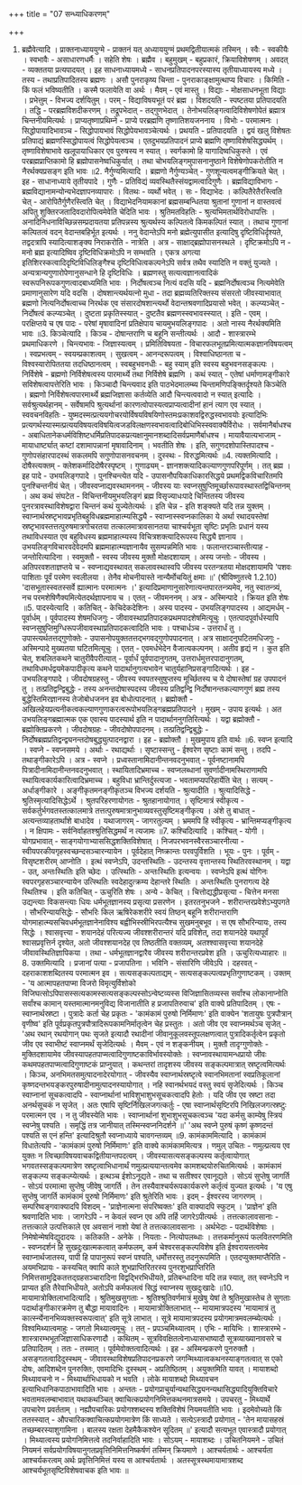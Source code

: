 +++
title = "07 सन्ध्याधिकरणम्"

+++
1. ब्रह्मैवेत्यादि । प्राक्तनाध्याययुग्मे - प्राक्तनं यत् अध्याययुग्मं प्रथमद्वितीयात्मकं तस्मिन् । स्वैः - स्वकीयैः । स्वभावैः - असाधारणधर्मैः । सहेति शेषः । ब्रह्मैव । बहुमुखम् - बहुप्रकारं, क्रियाविशेषणम् । अवदत् - व्यक्ततया प्रत्यपादयत् । इह साधनाध्यायमध्ये - साधनप्रतिपादनपरस्यास्य तृतीयाध्यायस्य मध्ये । तस्य - तथाप्रतिपादितस्य ब्रह्मणः । असौ पुनराकृष्य चिन्ता - पुनराकाङ्क्षामुत्थाप्य विचारः । किमिति - किं फलं भविष्यतीति । कस्मै फलायेति वा अर्थः । मैवम् - एवं मास्तु । विद्याः - मोक्षसाधनभूता विद्याः । प्रभेत्तुम् - विभज्य दर्शयितुम् । परम् - विद्याविषयभूतं परं ब्रह्म । विशदयति - स्पष्टतया प्रतिपादयति । तद्धि - परब्रह्मविशदीकरणम् । तद्रूपभेदात् - तद्गुणभेदात् । तेनोभयलिङ्गत्वादिविशेषणोपेतं ब्रह्मात्र चिन्तनीयमित्यर्थः । प्राप्यतृष्णाप्रथिम्ने - प्राप्ये परब्रह्मणि तृष्णातिशयजननाय । विभोः - परमात्मनः । सिद्धोपायादिभावञ्च - सिद्धोपायभावं सिद्धोपेयभावञ्चेत्यर्थः । प्रथयति - प्रतिपादयति । द्वयं खलु विशेषतः प्रतिपाद्यं ब्रह्मणस्सिद्धोपायत्वं सिद्धोपेयत्वञ्च । एतदुभयप्रतिपादनं प्राप्ये ब्रह्मणि तृष्णाविशेषसिद्ध्यर्थम् । तृष्णाविशेषाभावे खलूपायाधिकार एव पुरुषस्य न स्यात् । स्वर्गकामो हि यागादिष्वधिकुरुते । एवं परब्रह्मप्राप्तिकामो हि ब्रह्मोपासनेष्वधिकुर्यात् । तथा चोभयलिङ्गमुपासनानुष्ठाने विशेषेणोपकरोतीति न नैरर्थक्यप्रसङ्ग इति भावः ॥2. नैर्गुण्यमित्यादि । ब्रह्मणो नैर्गुण्यञ्चेत् - गुणशून्यत्वमङ्गीक्रियते चेत् । इह - साधानाध्याये तृतीयपादे । गुणैः - प्रतिविद्यं व्यवस्थितैस्संयद्वामत्वादिगुणैः । ब्रह्मविद्याविभागः - ब्रह्मविद्यानामन्योन्यभेदज्ञापनव्यापारः । वितथः - व्यर्थो भवेत् । सः - विद्याभेदः । कल्पितैरेतैरस्त्विति चेत् - आरोपितैर्गुणैरस्त्विति चेत् । विद्याभेदनियामकानां ब्रह्मसम्बन्धितया श्रुतानां गुणानां न वास्तवत्वं अपितु शुक्तिरजतादिवदारोपित्वमेवेति चेदिति भावः । श्रुतिमतविहतिः - श्रुत्यभिमतार्थविरोधापत्तिः । अनादिनिधनाविच्छिन्नसम्प्रदायतया प्रतिपन्नस्य श्रुत्यर्थस्य कल्पितत्वे किमकल्पितं स्यात् । तथाच गुणानां कल्पितत्वं वदन् वेदान्तबहिर्भूत इत्यर्थः । ननु वेदान्तेऽपि मनो ब्रह्मेत्युपासीत इत्यादिषु दृष्टिविधिर्दृश्यते, तद्वदत्रापि स्यादित्याशङ्क्य निराकरोति - नात्रेति । अत्र - साक्षाद्ब्रह्मोपासनस्थले । दृष्टिक्रमोऽपि न - मनो ब्रह्म इत्यादिष्विव दृष्टिविधिक्रमोऽपि न सम्भवति । एकत्र अगत्या इतिशिरस्कत्वादिदृष्टिविधिलिङ्गैश्च दृष्टिविधित्वकल्पनेऽपि सर्वत्र तथैव स्यादिति न वक्तुं युज्यते । अन्यत्रान्यगुणारोपेणानुसन्धाने हि दृष्टिविधिः । ब्रह्मणस्तु सत्यत्वज्ञानत्वादिकं स्वरूपनिरूपकगुणत्वादबाध्यमिति भावः । निर्दोषत्वञ्च नित्यं वदसि यदि - ब्रह्मनिर्दोषत्वञ्च नित्यमेवेति प्रमाणानुसारेण यदि वदसि । दोषशान्त्यर्थयत्नो मुधा - तदा ब्रह्मव्यतिरिक्तस्य संसरतो जीवस्याभावात् ब्रह्मणो नित्यनिर्दोषत्वाच्च निरर्थक एव संसारदोषशान्त्यर्थो वेदान्तश्रवणादिप्रयासो भवेत् । कल्प्यञ्चेत् - निर्दोषत्वं कल्प्यञ्चेत् । दुष्टता प्रकृतिस्स्यात् - दुष्टतैव ब्रह्मणस्स्वभावस्स्यात् । इति - एवम् । परक्षिप्तये च एष पादः - परेषां मृषावादिनां प्रतिक्षेपाय चायमुभयलिङ्गपादः । अतो नास्य नैरर्थक्यमिति भावः ॥3. किञ्चेत्यादि । किञ्च - दोषान्तराणि च बहूनि सन्तीत्यर्थः । आदौ - शास्त्रारम्भे प्रथमाधिकरणे । चिन्त्यभावः - जिज्ञास्यत्वम् । प्रमितिविषयता - विचारफलभूतप्रमित्यात्मकज्ञानविषयत्वम् । स्वप्रभत्वम् - स्वयम्प्रकाशत्वम् । सुखत्वम् - आनन्दरूपत्वम् । विश्वाधिष्ठानता च - विश्वस्यारोपिततया तदधिष्ठानत्वम् । स्वबहुभवनधीः - बहु स्याम् इति स्वस्य बहुभवनसङ्कल्पः । निर्विशेषे - ब्रह्मणो निर्विशेषत्वस्य पारमार्थ्ये तथा निर्विशेषे ब्रह्मणि । कथं स्यात् - एतेषां धर्माणामङ्गीकारे सविशेषत्वापत्तेरिति भावः । किञ्चादौ चिन्त्यवाद इति पाठभेदमालम्ब्य चिन्तामणिपङ्क्तिर्दृश्यते किञ्चेति । ब्रह्मणो निर्विशेषत्वपारमार्थ्ये ब्रह्मजिज्ञासा कर्तव्येति आदौ चिन्त्यत्ववादो न स्यात् इत्यादिः । सर्वश्रुत्यर्थहानम् - सर्वेषामपि श्रुत्यर्थानां कारणत्वोपास्यत्वप्राप्यत्वादीनां हानं त्याग एव स्यात् । स्ववचनविहतिः - युष्मदस्मत्प्रत्ययगोचरयोर्विषयविषयिणोस्तमःप्रकाशवद्विरुद्धस्वभावयोः इत्यादिभिः प्रत्यगर्थस्यास्मत्प्रत्ययविषयत्वविषयित्वजडविलक्षणस्वभावत्वादिबोधिभिस्स्ववाक्यैर्विरोधः । सर्वमानैर्बाधश्च - अबाधितानेकधर्मविशिष्टधर्मिप्रतिपादकप्रत्यक्षानुमानशब्दादिसर्वप्रमाणैर्बाधश्च । मायावैयात्यभाजाम् - मायाधार्ष्ट्यात् कष्टां दशामापन्नानां मृषावादिनाम् । भवतीति शेषः । इति, सगुणदशोपास्तिपादश्च - गुणोपसंहारपादस्थं सकलमपि सगुणोपासनवचनम् । दुस्स्थः - विरुद्धमित्यर्थः ॥4. त्यक्तमित्यादि । दोषैस्त्यक्तम् - क्लेशकर्मादिदोषैरस्पृष्टम् । गुणाढ्यम् - ज्ञानशक्त्यादिकल्याणगुणपरिपूर्णम् । तत् ब्रह्म । इह पादे - उभयलिङ्गपादे । पुनश्चिन्त्येत यदि - उपासनौपयिकाधिकारसिद्धये प्रथमद्विकविचारितमपि पुनश्चिन्तनीयं चेत् । जीवस्वप्नाद्यवस्थामननम् - जीवस्य याः स्वप्नसुषुप्तिमूर्च्छारूपावस्थास्तद्विचिन्तनम् । अथ कथं संघटेत - विचिन्तनीयमुभयलिङ्गं ब्रह्म विसृज्याधःपादे चिन्तितस्य जीवस्य पुनरत्रावस्थाविशेषद्वारा चिन्तनं कथं युज्येतेत्यर्थः । इति चेन्न - इति शङ्क्यते यदि तन्न युक्तम् । स्वाप्नार्थस्रष्टृभावप्रभृतिबहुविधब्रह्ममाहात्म्यसिद्ध्यै - स्वाप्नास्स्वप्नकालिका ये अर्था रथादयस्तेषां स्रष्टृभावस्तत्तत्पुरुषमात्रगोचरतया तत्कालमात्रावसानतया चाश्चर्यभूता सृष्टिः प्रभृतिः प्रधानं यस्य तथाविधस्यात एव बहुविधस्य ब्रह्ममाहात्म्यस्य विचित्रशक्त्यादिरूपस्य सिद्ध्यै ज्ञानाय । उभयलिङ्गविचारवदेवेदमपि ब्रह्ममाहात्म्यज्ञानायैव सुसम्पन्नमिति भावः । फलान्तरञ्चास्तीत्याह - जन्तोरित्यादिना । स्वमुक्तौ - स्वस्य जीवस्य मुक्तौ मोक्षदशायाम् । अस्य जन्तोः - जीवस्य । अतिपरवशताज्ञप्तये च - स्वप्नाद्यवस्थावत् सकलावस्थास्वपि जीवस्य परतन्त्रतया मोक्षदशायामपि 'पशवः पाशिताः पूर्वं परमेण स्वलीलया । तेनैव मोचनीयास्ते नान्यैर्मोचयितुं क्षमाः ॥' (श्रीविष्णुतत्त्वे 1.2.10) 'दासभूतास्स्वतस्सर्वे ह्यात्मानः परमात्मनः ।' इत्यादिप्रमाणानुसारेणात्यन्तपारतन्त्र्यमेव, नतु स्वातन्त्र्यं, नच परमशेषिणैक्यमित्येतदर्थज्ञापनाय च । एतत् - जीवमननम् । अत्र - अस्मिन्पादे । क्रियत इति शेषः ॥5. पादस्येत्यादि । कतिचित् - केचिदेकदेशिनः । अस्य पादस्य - उभयलिङ्गपादस्य । आद्यमर्धम् - पूर्वार्धम् । पूर्वपादस्य शेषमधिजगुः - जीवावस्थाप्रतिपादकप्रथमपादशेषमित्यूचुः । एतत्पादपूर्वार्धस्यापि स्वप्नसुषुप्तिमुग्धिरूपजीवावस्थाप्रतिपादकत्वादिति भावः । पश्चार्धञ्च - उत्तरार्धं तु । उपास्त्यर्थतत्तद्गुणोक्तेः - उपासनोपयुक्ततत्तद्भगवद्गुणोपपादनात् । अत्र साक्षादनुघटितमधिजगुः - अस्मिन्पादे मुख्यतया घटितमित्यूचुः । एतत् - एवमर्धभेदेन वैजात्यकल्पनम् । अतीव हृद्यं न । कुत इति चेत्, शबलितकथने चातुरीवैपरीत्यात् - पूर्वार्धं पूर्वपादानुगतम्, उत्तरार्धमुत्तरपादानुगतम्, तथाविधमर्धद्वयमेकपादीकृत्य कथने पादार्थानुगत्यभावेन चातुर्यहानिप्रसङ्गादित्यर्थः । इह - उभयलिङ्गपादे । जीवदोषग्रहस्तु - जीवस्य स्वपतस्सुषुप्तस्य मूर्च्छितस्य च ये दोषास्तेषां ग्रह उपपादनं तु । तत्प्रतिद्वन्द्विबुद्धेः - तस्य अनन्तदोषास्पदस्य जीवस्य प्रतिद्वन्द्वि निर्दोषानन्तकल्याणगुणं ब्रह्म तस्य बुद्धेस्तिमिरज्ञानस्य तेजोबोधजनन इव बोधोत्पादनात् । ब्रह्मोक्तौ - अखिलहेयप्रत्यनीकत्वकल्याणगुणाकरत्वरूपोभयलिङ्गब्रह्मप्रतिपादने । मुखम् - उपाय इत्यर्थः । अत उभयलिङ्गब्रह्मात्मक एक एवास्य पादस्यार्थ इति न पादार्थाननुगतिरित्यर्थः । यद्वा ब्रह्मोक्तौ - ब्रह्मोक्तिप्रकरणे । जीवदोषग्रहः - जीवदोषोपपादनम् । तत्प्रतिद्वन्द्विबुद्धेः - निर्दोषब्रह्मप्रतिद्वन्द्व्यनन्तदोषबुद्ध्युत्पादनद्वारा । इह - ब्रह्मोक्तौ । मुखमुपाय इति वार्थः ॥6. स्वप्न इत्यादि । स्वप्ने - स्वप्नसमये । अर्थाः - रथाद्यर्थाः । सृष्टास्सन्तु - ईश्वरेण सृष्टाः कामं सन्तु । तदपि - तथाङ्गीकारेऽपि । अत्र - स्वप्ने । प्रध्वस्तानामिदानीन्तनवदनुभवात् - पूर्वनष्टानामपि पित्रादीनामिदानीन्तनवदनुभवात् । स्थायितादिभ्रमाच्च - स्वप्नलब्धानां सुवर्णादीनामस्थिराणामपि स्थायित्वकार्यकारित्वादिभ्रमाच्च । बहुविधा भ्रान्तिर्दुस्त्यजा - भवतामप्यपरिहार्येति चेत् । सत्यम् - अर्धाङ्गीकारे । अङ्गीकृतमनङ्गीकृतञ्च विभज्य दर्शयति - श्रुत्यादीति । श्रुत्यादिसिद्धे - श्रुतिस्मृत्यादिसिद्धेऽर्थे । श्रुतपरिहरणायोगतः - श्रुतहानायोगात् । सृष्टिमात्रं स्वीकृत्य - सर्वकर्तुर्भगवतस्तत्कालमात्रे तत्तत्पुरुषमात्रानुभाव्यवस्तुसृष्टिमङ्गीकृत्य । अंशे तु बाधात् - अत्यन्तव्याहतार्थांशे बाधादेव । यथाजागरम् - जागरतुल्यम् । भ्रममपि हि स्वीकृत्य - भ्रान्तिमप्यङ्गीकृत्य । न क्षिपामः - सर्वनिर्वाहतश्श्रुतिसिद्धमर्थं न त्यजामः ॥7. कश्चिदित्यादि । कश्चित् - योगी । योगप्रभावात् - साङ्गयोगाभ्याससिद्धशक्तिविशेषात् । निजपरभवनस्वैरसञ्चारनीत्या - स्वीयपरकीयगृहस्वच्छन्दसञ्चारन्यायेन । पूर्वदेहात् निष्क्रान्तः परवपुर्विशति । भूयः - पुनः । पूर्वम् - विसृष्टशरीरम् आप्नोति । इत्थं स्वप्नेऽपि, उदन्तस्थितिः - उदन्तस्य वृत्तान्तस्य स्थितिरवस्थानम् । यद्वा - उत्, अन्तःस्थितिः इति च्छेदः । उत्स्थितिः - अन्तःस्थितिः इत्यन्वयः । स्वप्नेऽपि इत्थं योगिनः स्वपरगृहसञ्चारन्यायेन उत्स्थितिः स्वदेहादुत्क्रम्य देहान्तरे स्थितिः । अन्तःस्थितिः पुनरागत्य देहे स्थितिश्च । इति कतिचित् - ऊचुरिति शेषः । अन्ये - केचित् । चित्तोद्यद्धीप्रसृत्या - चित्तेन मनसा उद्यन्त्याः विकसन्त्याः धियः धर्मभूतज्ञानस्य प्रसृत्या प्रसरणेन । इतरतनुभजने - शरीरान्तरप्रवेशेऽभ्युपगते । सौभरिन्यायसिद्धेः - सौभरिः किल ऋषिरेकशरीरे स्वयं तिष्ठन् बहूनि शरीरान्तराणि योगमाहात्म्यसचिवधर्मभूतज्ञानेनाविश्य बह्वीभिस्स्रीभिरपत्यैश्च सुखमनुबभूव । स एष सौभरिन्यायः, तस्य सिद्धेः । श्वासवृत्त्या - शयानदेहं परित्यज्य जीवश्शरीरान्तरं यदि प्रविशेत्, तदा शयानदेहे यथापूर्वं श्वासप्रवृत्तिर्न दृश्येत, अतो जीवश्शयानदेह एव तिष्ठतीति वक्तव्यम्, अतश्श्वासवृत्त्या शयानदेहे जीवावस्थितिज्ञापिकया । तथा - धर्मभूतज्ञानद्वारैव जीवस्य शरीरान्तरप्रवेश इति । ऊचुरित्यध्याहारः ॥8. उक्तमित्यादि । प्रजानां पत्या - प्रजापतिना । भविनि - संसारिणि जीवेऽपि । दहरवत् - दहराकाशशब्दितस्य परमात्मन इव । सत्यसङ्कल्पताद्यम् - सत्यसङ्कल्पत्वप्रभृतिगुणाष्टकम् । उक्तम् - 'य आत्मापहतपाप्मा विजरो विमृत्युर्विशोको विजिघत्सोऽपिपासस्सत्यकामस्सत्यसङ्कल्पस्सोऽन्वेष्टव्यस्स विजिज्ञासितव्यस्स सर्वांश्च लोकानाप्नोति सर्वांश्च कामान् यस्तमात्मानमनुविद्य विजानातीति ह प्रजापतिरुवाच' इति वाक्ये प्रतिपादितम् । एषः - स्वाप्नार्थस्रष्टा । पुत्रादेः कर्ता चेह प्रकृतः - 'कामंकामं पुरुषो निर्मिमाणः' इति वाक्येन 'शतायुषः पुत्रपौत्रान् वृणीष्व' इति पूर्वप्रकृतपुत्रपौत्रादिरूपकामनिर्मातृत्वेन चेह प्रस्तुतः । अतो जीव एव स्वाप्नमर्थञ्च सृजेत् - 'अथ रथान् रथयोगान् पथः सृजते इत्यादौ रथादीनां जीवानुकूलवस्तूपलक्षणत्वात् पुत्रादिकर्तृत्वेन प्रकृतो जीव एव स्वाभीष्टं स्वाप्नमर्थं सृजेदित्यर्थः । मैवम् - एवं न शङ्कनीयम् । मुक्तौ तादृग्गुणोक्तेः - मुक्तिदशायामेव जीवस्यापहतपाप्मत्वादिगुणाष्टकाविर्भावस्योक्तेः । स्वप्नावस्थायामन्धप्रायो जीवः कथमपहतपाप्मत्वादिगुणाष्टकं प्राप्नुयात् । कथन्तरां तादृशस्य जीवस्य सङ्कल्पमात्रात् स्रष्टृत्वमित्यर्थः । किञ्च, अनभिमतसमुत्पादनादेरयोगात् - जीवस्यैव स्वाप्नार्थस्रष्टृत्वे स्वानभिमतानां स्वप्रतिकूलानां कृष्णदन्तभयङ्करपुरुषादीनामुत्पादनस्यायोगात् । नहि स्वानर्थभयदं वस्तु स्वयं सृजेदित्यर्थः । किञ्च स्वाप्नानां सूचकत्वादपि - स्वाप्नार्थानां भाविशुभाशुभसूचकत्वादपि हेतोः । यदि जीव एव स्रष्टा तदा अनर्थसूचकं न सृजेत् । अतः एषापि सृष्टिर्निखिलजगत्कर्तुः - एषा स्वाप्नार्थसृष्टिरपि निखिलजगत्स्रष्टुः परमात्मन एव । न तु जीवस्येति भावः । स्वाप्नार्थानां शुभाशुभसूचकत्वञ्च 'यदा कर्मसु काम्येषु स्त्रियं स्वप्नेषु पश्यति । समृद्धिं तत्र जानीयात् तस्मिन्स्वप्ननिदर्शने ॥' 'अथ स्वप्ने पुरुषं कृष्णं कृष्णदन्तं पश्यति स एनं हन्ति' इत्यादिश्रुतौ स्वप्नाध्याये चावगन्तव्यम् ॥9. कामंकाममित्यादि । कामंकामं विधातेत्यपि - 'कामंकामं पुरुषो निर्मिमाणः' इति वाक्ये कामंकाममित्यत्र । णमुल् उचितः - णमुल्प्रत्यय एव युक्तः न त्विच्छाविषयवाचकद्वितीयान्तपदत्वम् । जीवस्यासत्यसङ्कल्पस्य कर्तृत्वायोगात् भगवतस्सङ्कल्पमात्रेण स्रष्टृत्वाभिधानार्थं णमुल्प्रत्ययान्तत्वमेव कामशब्दयोरुचितमित्यर्थः । कामंकामं सङ्कल्प्य सङ्कल्प्येत्यर्थः । इत्थञ्च ईशोऽनूद्यते - तथा च सतीश्वर एवानूद्यते । सोऽयं सुप्तेषु जागर्ति - सोऽयं परमात्मा सुप्तेषु जीवेषु जागर्ति । तेन तस्यैवाश्चर्यरूपकार्यकरणे कर्तृत्वं युज्यत इत्यर्थः । 'य एषु सुप्तेषु जागर्ति कामंकामं पुरुषो निर्मिमाणः' इति श्रुतेरिति भावः । इदम् - ईश्वरस्य जागरणम् । सम्परिष्वङ्गवाक्यादपि विशदम् - 'प्राज्ञेनात्मना संपरिष्वक्तः' इति वाक्यादपि स्फुटम् । 'प्राज्ञेन' इति श्रवणादिति भावः । जागरेऽपि - न केवलं स्वप्न एव अपि तर्हि जागरेऽपीत्यर्थः । तत्तत्कालावसानाः - तत्तत्काले उत्पत्तिकाले एव अवसानं नाशो येषां ते तत्तत्कालावसानाः । अर्थभेदाः - पदार्थविशेषाः । निमेषोन्मेषविद्युदादयः । कतिकति - अनेके । नियताः - नित्योपलब्धाः । तत्तकर्मानुरूपं फलवितरणमिति - स्वप्नदर्शनं हि सुखदुःखात्मकत्वात् कर्मफलम्, कर्म चेश्वरसङ्कल्पविशेष इति ईश्वरायत्तत्वमेव स्वाप्नार्थजातस्य, पापी हि पापानुरूपं स्वप्नं पश्यति, धर्मोत्तरस्तु तदनुरूपमिति । एतदप्युक्तमाप्तैरिति - अयमभिप्रायः - कस्यचित् क्वापि काले शुभप्राप्तिरितरस्य पुनरशुभप्राप्तिरिति निमित्तसामुद्रिकतत्तद्ग्रहसञ्चारादिना विद्वद्भिरभिधीयते, प्रतिबन्धादिना यदि तन्न स्यात्, तत् स्वप्नेऽपि न प्राप्यत इति तैरेवाभिधीयते, अतोऽपि कर्मफलत्वं सिद्धं स्वाप्नस्य सुखदुःखादेः ॥10. मायामात्रोक्तिलाभादित्यादि । श्रुतिमुखसुगताः - श्रुतिश्श्रुतिवर्णमात्रं मुखेषु येषां ते श्रुतिमुखास्तेच ते सुगताः पदार्थाङ्गीकारक्रमेण तु बौद्धा मायावादिनः । मायामात्रोक्तिलाभात् -- मायामात्रपदस्य 'मायामात्रं तु कार्त्स्न्येनानभिव्यक्तस्वरूपत्वात्' इति सूत्रे लाभात् । सूत्रे मायामात्रपदस्य प्रयोगमात्रमवलम्ब्येत्यर्थः । विश्वमिथ्यात्वमाहुः - जगतो मिथ्यात्वमूचुः । तत् - प्रपञ्चमिथ्यात्वम् । एभिः - मायिभिः । शास्त्रारम्भे - शास्त्रारम्भभूतजिज्ञासाधिकरणादौ । कथितम् - सूत्रविवक्षितत्वेनाध्यासभाष्यादौ सूत्रव्याख्यानावसरे च प्रतिपादितम् । ततः - तस्मात् । पूर्वमेवोक्तत्वादित्यर्थः । इह - अस्मिन्प्रकरणे पुनरुक्तौ । असङ्गतत्वादिदुस्स्थम् - जीवावस्थाविशेषप्रतिपादनप्रकरणे जगन्मिथ्यात्वकथनस्याङ्गतत्वात् स एको दोषः, आदिशब्देन पुनरुक्तिः, एवमादिभिः दुस्स्थम् - अप्रतिष्ठितम् । अयुक्तमिति यावत् । मायाशब्दो मिथ्यावचनो न - मिथ्यार्थाभिधायको न भवति । लोके मायाशब्दो मिथ्यावचन इत्याभिधानिकपाठाभावादिति भावः । अन्ततः - प्रयोगप्राचुर्यान्यथासिद्ध्यनन्यथासिद्ध्यादियुक्तिविचारे भवतामवलम्बाभावात् यथाकथञ्चित् क्वाचित्कप्रयोगनिमित्तकथनमात्रसमये । उपचरतु - मिथ्यार्थे उपचारेण प्रवर्तताम् । नह्यौपचारिकः प्रयोगश्शब्दस्य शक्तिविशेषं नियमयतीति भावः । इदमेवोच्यते किं ततस्स्यात् - औपचारिकक्वाचित्कप्रयोगमात्रेण किं साध्यते । सत्येऽस्त्रादौ प्रयोगात् - 'तेन मायासहस्रं तच्छम्बरस्याशुगामिना । बालस्य रक्षता देहमैकैकश्येन सूदितम् ॥' इत्यादौ सत्यभूत एवास्त्रादौ प्रयोगात् । मिथ्यात्वस्य प्रयोगनिमित्तत्वे तदनिर्वाहादिति भावः । सोऽयम् - मायाशब्दः । उचितनियमने - उचितं नियमनं सर्वप्रयोगविषयानुगतप्रवृत्तिनिमित्तनिष्कर्षणं तस्मिन् क्रियमाणे । आश्चर्यतार्थः - आश्चर्यता आश्चर्यकरत्वम् अर्थः प्रवृत्तिनिमित्तं यस्य स आश्चर्यतार्थः । अतस्सूत्रस्थमायामात्रशब्द आश्चर्यभूतसृष्टिविशेषवाचक इति भावः ॥